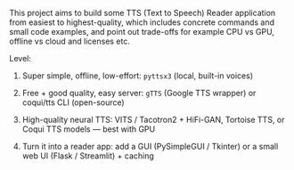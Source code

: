 This project aims to build some TTS (Text to Speech) Reader application from easiest to highest-quality, which includes concrete commands and small code examples, and point out trade-offs for example CPU vs GPU, offline vs cloud and licenses etc.

Level:
1. Super simple, offline, low-effort: `pyttsx3` (local, built-in voices)

2. Free + good quality, easy server: `gTTS` (Google TTS wrapper) or coqui/tts CLI (open-source)

3. High-quality neural TTS: VITS / Tacotron2 + HiFi-GAN, Tortoise TTS, or Coqui TTS models — best with GPU

4. Turn it into a reader app: add a GUI (PySimpleGUI / Tkinter) or a small web UI (Flask / Streamlit) + caching